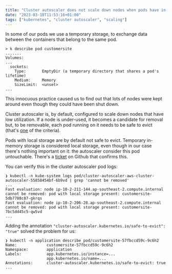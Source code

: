 ```yaml
---
title: "Cluster autoscaler does not scale down nodes when pods have in-memory storage attached"
date: "2023-03-18T11:53:16+01:00"
tags: ["kubernetes", "cluster autoscaler", "scaling"]
---
```


In some of our pods we use a temporary storage, to exchange data between the containers that belong to the same pod.

```
> k describe pod customersite
.......
Volumes:
...
  sockets:
    Type:       EmptyDir (a temporary directory that shares a pod's lifetime)
    Medium:     Memory
    SizeLimit:  <unset>
...
```

This innocuous practice caused us to find out that lots of nodes were kept around even though they could have been shut down.

Cluster autoscaler is, by default, configured to scale down nodes that have low utilization. If a node is under-used, it becomes a candidate for removal but, to be removable, each pod running on it needs to be safe to evict (that's [one](https://github.com/kubernetes/autoscaler/blob/master/cluster-autoscaler/FAQ.md#what-types-of-pods-can-prevent-ca-from-removing-a-node) of the criteria).

Pods with local storage are by default not safe to evict. Temporary in-memory storage is considered local storage, even though in our case there's nothing important on it: the autoscaler consider this pod untouchable. There's a [ticket](https://github.com/kubernetes/autoscaler/issues/2048) on Github that confirms this.

You can verify this in the cluster autoscaler pod logs:

```
❯ kubectl -n kube-system logs pod/cluster-autoscaler-aws-cluster-autoscaler-55858454bf-6b9vd | grep 'cannot be removed'
...
Fast evaluation: node ip-10-2-211-144.ap-southeast-2.compute.internal cannot be removed: pod with local storage present: customersite-5db7788c87-gkrqs
Fast evaluation: node ip-10-2-206-28.ap-southeast-2.compute.internal cannot be removed: pod with local storage present: customersite-7bc5dd45c5-qw5vd
...
```

Adding the annotation `"cluster-autoscaler.kubernetes.io/safe-to-evict": "true"` solved the problem for us:

```
❯ kubectl -n application describe pod/customersite-57fbccd59c-9c6h2
Name:             customersite-57fbccd59c-9c6h2
Namespace:        application
Labels:           app.kubernetes.io/instance=...
                  app.kubernetes.io/name=...
Annotations:      cluster-autoscaler.kubernetes.io/safe-to-evict: true
...
```

